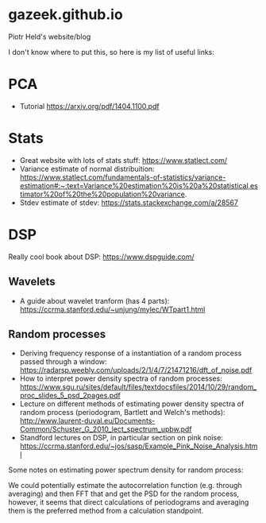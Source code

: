 # gazeek.github.io
Piotr Held's  website/blog

I don't know where to put this, so here is my list of useful links:

# PCA
* Tutorial https://arxiv.org/pdf/1404.1100.pdf

# Stats
* Great website with lots of stats stuff: https://www.statlect.com/
* Variance estimate of normal distribuition: https://www.statlect.com/fundamentals-of-statistics/variance-estimation#:~:text=Variance%20estimation%20is%20a%20statistical,estimator%20of%20the%20population%20variance.
* Stdev estimate of stdev: https://stats.stackexchange.com/a/28567

# DSP
Really cool book about DSP: https://www.dspguide.com/

## Wavelets
* A guide about wavelet tranform (has 4 parts): https://ccrma.stanford.edu/~unjung/mylec/WTpart1.html

## Random processes
* Deriving frequency response of a instantiation of a random process passed through a window: https://radarsp.weebly.com/uploads/2/1/4/7/21471216/dft_of_noise.pdf
* How to interpret power density spectra of random processes: https://www.sgu.ru/sites/default/files/textdocsfiles/2014/10/29/random_proc_slides_5_psd_2pages.pdf
* Lecture on different methods of estimating power density spectra of random process (periodogram, Bartlett and Welch's methods): http://www.laurent-duval.eu/Documents-Common/Schuster_G_2010_lect_spectrum_upbw.pdf
* Standford lectures on DSP, in particular section on pink noise: https://ccrma.stanford.edu/~jos/sasp/Example_Pink_Noise_Analysis.html

Some notes on estimating power spectrum density for random process:

We could potentially estimate the autocorrelation function (e.g. through averaging) and then FFT that and get the PSD for the random process, however, it seems that direct calculations of periodograms and averaging them is the preferred method from a calculation standpoint.
